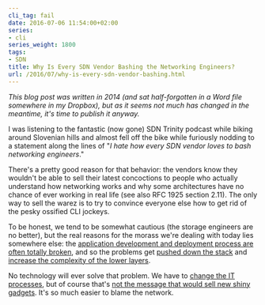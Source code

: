 ```yaml
---
cli_tag: fail
date: 2016-07-06 11:54:00+02:00
series:
- cli
series_weight: 1800
tags:
- SDN
title: Why Is Every SDN Vendor Bashing the Networking Engineers?
url: /2016/07/why-is-every-sdn-vendor-bashing.html
---
```

_This blog post was written in 2014 (and sat half-forgotten in a Word file somewhere in my Dropbox), but as it seems not much has changed in the meantime, it's time to publish it anyway._

I was listening to the fantastic (now gone) SDN Trinity podcast while biking around Slovenian hills and almost fell off the bike while furiously nodding to a statement along the lines of "*I hate how every SDN vendor loves to bash networking engineers*."
<!--more-->
There's a pretty good reason for that behavior: the vendors know they wouldn't be able to sell their latest concoctions to people who actually understand how networking works and why some architectures have no chance of ever working in real life (see also RFC 1925 section 2.11). The only way to sell the warez is to try to convince everyone else how to get rid of the pesky ossified CLI jockeys.

To be honest, we tend to be somewhat cautious (the storage engineers are no better), but the real reasons for the morass we're dealing with today lies somewhere else: the [application development and deployment process are often totally broken](http://blog.ipspace.net/2013/11/typical-enterprise-application.html), and so the problems get [pushed down the stack](http://blog.ipspace.net/2013/09/sooner-or-later-someone-will-pay-for.html) and [increase the complexity of the lower layers](http://blog.ipspace.net/2013/04/this-is-what-makes-networking-so-complex.html).

No technology will ever solve that problem. We have to [change the IT processes](http://blog.ipspace.net/2014/09/youve-been-doing-same-thing-for-last-20.html), but of course that's [not the message that would sell new shiny gadgets](http://blog.ipspace.net/2016/01/the-sad-state-of-enterprise-networking.html). It's so much easier to blame the network.
